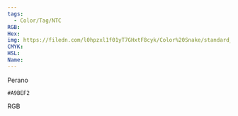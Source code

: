 ```yaml
---
tags:
  - Color/Tag/NTC
RGB:
Hex:
img: https://filedn.com/l0hpzxl1f01yT7GHxtF8cyk/Color%20Snake/standard_csv_to_svg/%23/A9BEF2.svg
CMYK:
HSL:
Name:
---
```

Perano
```palette
#A9BEF2
```
RGB
